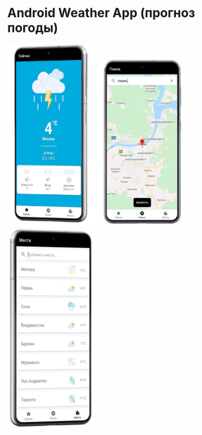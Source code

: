 # Android Weather App (прогноз погоды)
<img src="1.png" alt="main" width="200">
<img src="2.png" alt="search" width="200">
<img src="3.png" alt="places" width="200">

